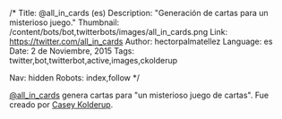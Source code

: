 /*
Title: @all_in_cards (es)
Description: "Generación de cartas para un misterioso juego."
Thumbnail: /content/bots/bot,twitterbots/images/all_in_cards.png
Link: https://twitter.com/all_in_cards
Author: hectorpalmatellez
Language: es
Date: 2 de Noviembre, 2015
Tags: twitter,bot,twitterbot,active,images,ckolderup

Nav: hidden
Robots: index,follow
*/

[@all_in_cards](https://twitter.com/all_in_cards) genera cartas para "un misterioso juego de cartas". Fue creado por [Casey Kolderup](https://twitter.com/ckolderup).